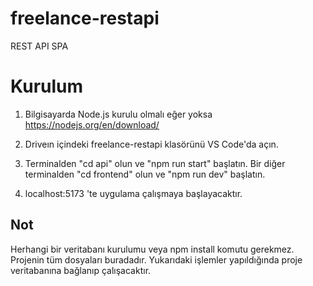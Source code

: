 # freelance-restapi
REST API SPA



# Kurulum

1. Bilgisayarda Node.js kurulu olmalı eğer yoksa
https://nodejs.org/en/download/

2. Driveın içindeki freelance-restapi klasörünü VS Code'da açın.

3. Terminalden "cd api" olun ve "npm run start" başlatın. Bir diğer terminalden "cd frontend" olun ve "npm run dev" başlatın.

4. localhost:5173 'te uygulama çalışmaya başlayacaktır.


## Not

Herhangi bir veritabanı kurulumu veya npm install komutu gerekmez. Projenin tüm dosyaları buradadır. Yukarıdaki işlemler yapıldığında proje veritabanına bağlanıp çalışacaktır.
